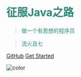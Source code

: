 <!-- 背景色 ![logo](./image/头像.jpg)-->


# <font color=#278877>征服Java之路</font>

> <font color=#278877>做一个有思想的程序员</font>

> <font color=#278877>流火且七</font>


[GitHub](https://github.com/WiQin/ConqureJava)
[Get Started](#quick-start)

<!-- 背景色 -->
![color](#3B4C54)
